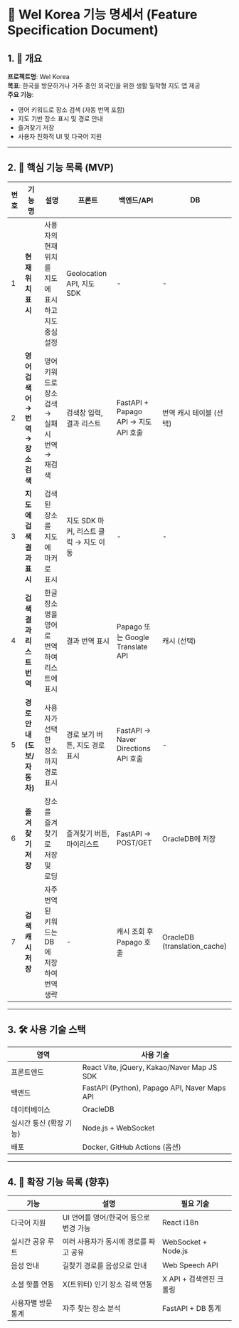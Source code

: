 # 📄 Wel Korea 기능 명세서 (Feature Specification Document)
## 1. 📌 개요

**프로젝트명**: Wel Korea  
**목표**: 한국을 방문하거나 거주 중인 외국인을 위한 생활 밀착형 지도 앱 제공  
**주요 기능**:
- 영어 키워드로 장소 검색 (자동 번역 포함)
- 지도 기반 장소 표시 및 경로 안내
- 즐겨찾기 저장
- 사용자 친화적 UI 및 다국어 지원

---

## 2. 🧭 핵심 기능 목록 (MVP)

| 번호 | 기능명 | 설명 | 프론트 | 백엔드/API | DB |
|------|--------|------|---------|--------------|----|
| 1 | **현재 위치 표시** | 사용자의 현재 위치를 지도에 표시하고 지도 중심 설정 | Geolocation API, 지도 SDK | - | - |
| 2 | **영어 검색어 → 번역 → 장소 검색** | 영어 키워드로 장소 검색 → 실패 시 번역 → 재검색 | 검색창 입력, 결과 리스트 | FastAPI + Papago API → 지도 API 호출 | 번역 캐시 테이블 (선택) |
| 3 | **지도에 검색 결과 표시** | 검색된 장소를 지도에 마커로 표시 | 지도 SDK 마커, 리스트 클릭 → 지도 이동 | - | - |
| 4 | **검색 결과 리스트 번역** | 한글 장소명을 영어로 번역하여 리스트에 표시 | 결과 번역 표시 | Papago 또는 Google Translate API | 캐시 (선택) |
| 5 | **경로 안내 (도보/자동차)** | 사용자가 선택한 장소까지 경로 표시 | 경로 보기 버튼, 지도 경로 표시 | FastAPI → Naver Directions API 호출 | - |
| 6 | **즐겨찾기 저장** | 장소를 즐겨찾기로 저장 및 로딩 | 즐겨찾기 버튼, 마이리스트 | FastAPI → POST/GET | OracleDB에 저장 |
| 7 | **검색 캐시 저장** | 자주 번역된 키워드는 DB에 저장하여 번역 생략 | - | 캐시 조회 후 Papago 호출 | OracleDB (translation_cache) |

---

## 3. 🛠 사용 기술 스택

| 영역 | 사용 기술 |
|------|------------|
| 프론트엔드 | React Vite, jQuery, Kakao/Naver Map JS SDK |
| 백엔드 | FastAPI (Python), Papago API, Naver Maps API |
| 데이터베이스 | OracleDB |
| 실시간 통신 (확장 기능) | Node.js + WebSocket |
| 배포 | Docker, GitHub Actions (옵션) |

---

## 4. 🧩 확장 기능 목록 (향후)

| 기능 | 설명 | 필요 기술 |
|------|------|------------|
| 다국어 지원 | UI 언어를 영어/한국어 등으로 변경 가능 | React i18n |
| 실시간 공유 루트 | 여러 사용자가 동시에 경로를 짜고 공유 | WebSocket + Node.js |
| 음성 안내 | 길찾기 경로를 음성으로 안내 | Web Speech API |
| 소셜 핫플 연동 | X(트위터) 인기 장소 검색 연동 | X API + 검색엔진 크롤링 |
| 사용자별 방문 통계 | 자주 찾는 장소 분석 | FastAPI + DB 통계 |

